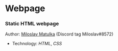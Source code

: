 # Webpage
### Static HTML webpage
Author: [Miloslav Matulka](https://github.com/MiloslavMatulka) (Discord tag Miloslav#8572)

- Technology: *HTML*, *CSS*
